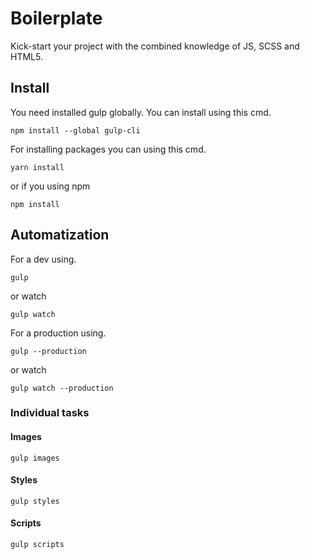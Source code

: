 # Boilerplate

Kick-start your project with the combined knowledge of JS, SCSS and HTML5.


## Install

You need installed gulp globally. You can install using this cmd.

```
npm install --global gulp-cli
```

For installing packages you can using this cmd.

```
yarn install
```

or if you using npm

```
npm install
```


## Automatization

For a dev using.

```
gulp
```

or watch

```
gulp watch
```

For a production using.

```
gulp --production
```

or watch

```
gulp watch --production
```

### Individual tasks

#### Images

```
gulp images
```

#### Styles

```
gulp styles
```

#### Scripts

```
gulp scripts
```
